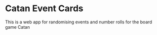 # Catan Event Cards
This is a web app for randomising events and number rolls for the board game Catan